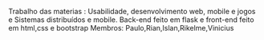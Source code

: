 Trabalho das materias : Usabilidade, desenvolvimento web, mobile e jogos e Sistemas distribuídos e mobile.
Back-end feito em flask e front-end feito em html,css e bootstrap
Membros: Paulo,Rian,Islan,Rikelme,Vinicius
